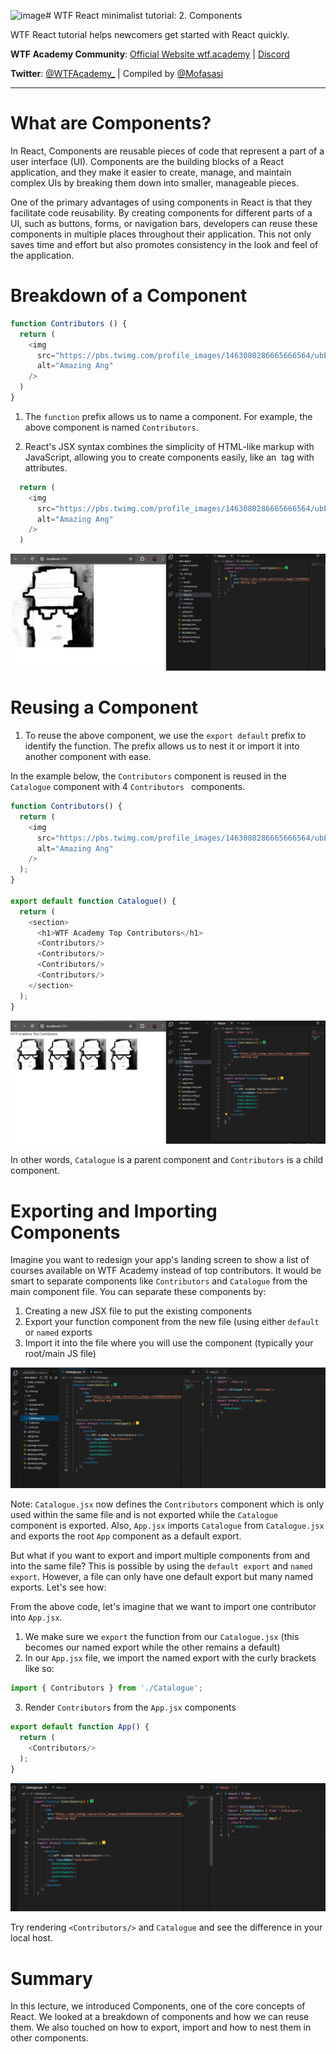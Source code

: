 ![image](https://github.com/Mosamorphing/WTF-React/assets/121625762/984c78e2-dc69-4d38-acb8-815472657c1f)# WTF React minimalist tutorial: 2. Components

WTF React tutorial helps newcomers get started with React quickly.

**WTF Academy Community**: [Official Website wtf.academy](https://wtf.academy) | [Discord](https://discord.gg/5akcruXrsk)

**Twitter**: [@WTFAcademy_](https://twitter.com/WTFAcademy_) | Compiled by [@Mofasasi](https://twitter.com/mofasasi)

---

# What are Components?

In React, Components are reusable pieces of code that represent a part of a user interface (UI). Components are the building blocks of a React application, and they make it easier to create, manage, and maintain complex UIs by breaking them down into smaller, manageable pieces.

One of the primary advantages of using components in React is that they facilitate code reusability. By creating components for different parts of a UI, such as buttons, forms, or navigation bars, developers can reuse these components in multiple places throughout their application. This not only saves time and effort but also promotes consistency in the look and feel of the application.


# Breakdown of a Component

```javascript
function Contributors () {
  return (
    <img
      src="https://pbs.twimg.com/profile_images/1463080286665666564/ubE1IWCT_400x400.jpg"
      alt="Amazing Ang"
    />
  )
}
```

1. The `function` prefix allows us to name a component. For example, the above component is named `Contributors`. 

2. React's JSX syntax combines the simplicity of HTML-like markup with JavaScript, allowing you to create components easily, like an <img /> tag with attributes.

```javascript
  return (
    <img
      src="https://pbs.twimg.com/profile_images/1463080286665666564/ubE1IWCT_400x400.jpg"
      alt="Amazing Ang"
    />
  )
```
![2-2](./img/2-2.png) 

# Reusing a Component

1. To reuse the above component, we use the `export default` prefix to identify the function. The prefix allows us to nest it or import it into another component with ease. 

In the example below, the `Contributors` component is reused in the `Catalogue` component with 4 `Contributors ` components. 

```javascript
function Contributors() {
  return (
    <img
      src="https://pbs.twimg.com/profile_images/1463080286665666564/ubE1IWCT_400x400.jpg"
      alt="Amazing Ang"
    />
  );
}

export default function Catalogue() {
  return (
    <section>
      <h1>WTF Academy Top Contributors</h1>
      <Contributors/>
      <Contributors/>
      <Contributors/>
      <Contributors/>
    </section>
  );
}
```
![2-1](./img/2-1.png) 

In other words, `Catalogue` is a parent component and `Contributors` is a child component. 

# Exporting and Importing Components

Imagine you want to redesign your app's landing screen to show a list of courses available on WTF Academy instead of top contributors. It would be smart to separate components like `Contributors` and `Catalogue` from the main component file. You can separate these components by:

1. Creating a new JSX file to put the existing components
2. Export your function component from the new file (using either `default` or `named` exports
3. Import it into the file where you will use the component (typically your root/main JS file)

![2-3](./img/2-3.png) 

Note: `Catalogue.jsx` now defines the `Contributors` component which is only used within the same file and is not exported while the `Catalogue` component is exported.
Also, `App.jsx` imports `Catalogue` from `Catalogue.jsx` and exports the root `App` component as a default export.

But what if you want to export and import multiple components from and into the same file? This is possible by using the `default export` and `named export`. However, a file can only have one default export but many named exports. Let's see how: 

From the above code, let's imagine that we want to import one contributor into `App.jsx`.

1. We make sure we `export` the function from our `Catalogue.jsx` (this becomes our named export while the other remains a default)
2. In our `App.jsx` file, we import the named export with the curly brackets like so:
   
```javascript
import { Contributors } from './Catalogue';
```
3. Render `Contributors` from the `App.jsx` components
   
```javascript
export default function App() {
  return (
    <Contributors/>
  );
}
```
![2-4](./img/2-4.png) 

Try rendering `<Contributors/>` and `Catalogue` and see the difference in your local host. 

# Summary

In this lecture, we introduced Components, one of the core concepts of React. We looked at a breakdown of components and how we can reuse them. We also touched on how to export, import and how to nest them in other components. 
